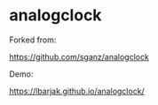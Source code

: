 # analogclock

Forked from:

https://github.com/sganz/analogclock

Demo:

https://lbarjak.github.io/analogclock/
